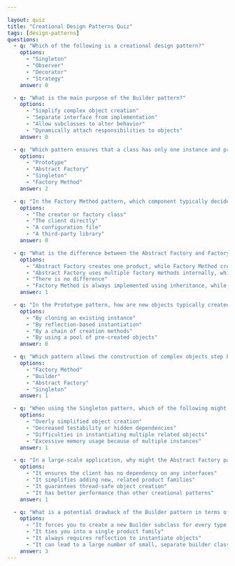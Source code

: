 ```yaml
---

layout: quiz
title: "Creational Design Patterns Quiz"
tags: [design-patterns]
questions:
  - q: "Which of the following is a creational design pattern?"
    options:
      - "Singleton"
      - "Observer"
      - "Decorator"
      - "Strategy"
    answer: 0

  - q: "What is the main purpose of the Builder pattern?"
    options:
      - "Simplify complex object creation"
      - "Separate interface from implementation"
      - "Allow subclasses to alter behavior"
      - "Dynamically attach responsibilities to objects"
    answer: 0

  - q: "Which pattern ensures that a class has only one instance and provides a global point of access?"
    options:
      - "Prototype"
      - "Abstract Factory"
      - "Singleton"
      - "Factory Method"
    answer: 2

  - q: "In the Factory Method pattern, which component typically decides which class to instantiate?"
    options:
      - "The creator or factory class"
      - "The client directly"
      - "A configuration file"
      - "A third-party library"
    answer: 0

  - q: "What is the difference between the Abstract Factory and Factory Method patterns?"
    options:
      - "Abstract Factory creates one product, while Factory Method creates multiple products"
      - "Abstract Factory uses multiple factory methods internally, while Factory Method is a single method"
      - "There is no difference"
      - "Factory Method is always implemented using inheritance, while Abstract Factory cannot be"
    answer: 1

  - q: "In the Prototype pattern, how are new objects typically created?"
    options:
      - "By cloning an existing instance"
      - "By reflection-based instantiation"
      - "By a chain of creation methods"
      - "By using a pool of pre-created objects"
    answer: 0

  - q: "Which pattern allows the construction of complex objects step by step and separates the object construction from its representation?"
    options:
      - "Factory Method"
      - "Builder"
      - "Abstract Factory"
      - "Singleton"
    answer: 1

  - q: "When using the Singleton pattern, which of the following might be a potential downside?"
    options:
      - "Overly simplified object creation"
      - "Decreased testability or hidden dependencies"
      - "Difficulties in instantiating multiple related objects"
      - "Excessive memory usage because of multiple instances"
    answer: 1

  - q: "In a large-scale application, why might the Abstract Factory pattern be preferred over multiple separate Factory Methods?"
    options:
      - "It ensures the client has no dependency on any interfaces"
      - "It simplifies adding new, related product families"
      - "It guarantees thread-safe object creation"
      - "It has better performance than other creational patterns"
    answer: 1

  - q: "What is a potential drawback of the Builder pattern in terms of design complexity?"
    options:
      - "It forces you to create a new Builder subclass for every type of product"
      - "It ties you into a single product family"
      - "It always requires reflection to instantiate objects"
      - "It can lead to a large number of small, separate builder classes"
    answer: 3
---
```


